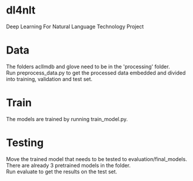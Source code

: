# dl4nlt
Deep Learning For Natural Language Technology Project

# Data
The folders aclImdb and glove need to be in the 'processing' folder.    
Run preprocess_data.py to get the processed data embedded and divided into training, validation and test set.

# Train
The models are trained by running train_model.py.

# Testing
Move the trained model that needs to be tested to evaluation/final_models.    
There are already 3 pretrained models in the folder.     
Run evaluate to get the results on the test set.
